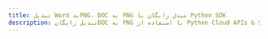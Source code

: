 ---title: تبدیل Word بهPNG، DOC به PNG مبدل رایگان یا Python SDKdescription: تبدیل رایگانDOC به PNG با استفاده از Python Cloud APIs & SDK. همچنین اسناد Microsoft Word و OpenOffice را در Cloud ایجاد، ویرایش و رندر کنید.---